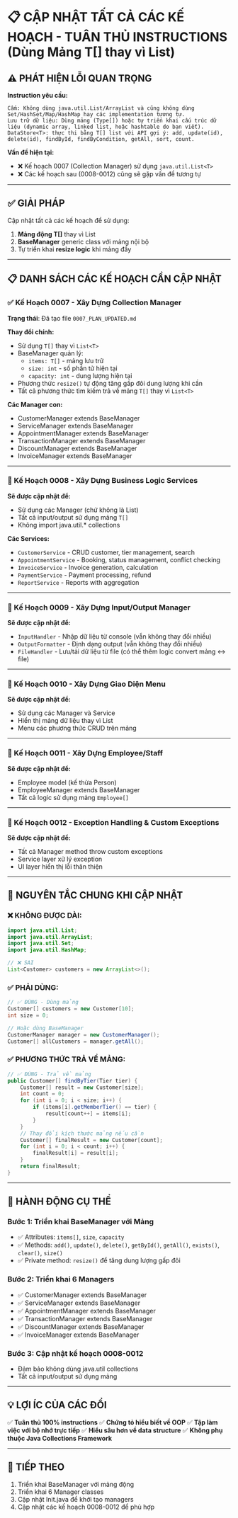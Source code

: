 # 📋 CẬP NHẬT TẤT CẢ CÁC KẾ HOẠCH - TUÂN THỦ INSTRUCTIONS (Dùng Mảng T[] thay vì List)

## ⚠️ PHÁT HIỆN LỖI QUAN TRỌNG

**Instruction yêu cầu:**

```
Cấm: Không dùng java.util.List/ArrayList và cũng không dùng Set/HashSet/Map/HashMap hay các implementation tương tự.
Lưu trữ dữ liệu: Dùng mảng (Type[]) hoặc tự triển khai cấu trúc dữ liệu (dynamic array, linked list, hoặc hashtable do bạn viết).
DataStore<T>: thực thi bằng T[] list với API gợi ý: add, update(id), delete(id), findById, findByCondition, getAll, sort, count.
```

**Vấn đề hiện tại:**

- ❌ Kế hoạch 0007 (Collection Manager) sử dụng `java.util.List<T>`
- ❌ Các kế hoạch sau (0008-0012) cũng sẽ gặp vấn đề tương tự

---

## ✅ GIẢI PHÁP

Cập nhật tất cả các kế hoạch để sử dụng:

1. **Mảng động T[]** thay vì List
2. **BaseManager<T>** generic class với mảng nội bộ
3. Tự triển khai **resize logic** khi mảng đầy

---

## 📋 DANH SÁCH CÁC KẾ HOẠCH CẦN CẬP NHẬT

### ✅ Kế Hoạch 0007 - Xây Dựng Collection Manager

**Trạng thái**: Đã tạo file `0007_PLAN_UPDATED.md`

**Thay đổi chính:**

- Sử dụng `T[]` thay vì `List<T>`
- BaseManager quản lý:
  - `items: T[]` - mảng lưu trữ
  - `size: int` - số phần tử hiện tại
  - `capacity: int` - dung lượng hiện tại
- Phương thức `resize()` tự động tăng gấp đôi dung lượng khi cần
- Tất cả phương thức tìm kiếm trả về mảng `T[]` thay vì `List<T>`

**Các Manager con:**

- CustomerManager extends BaseManager<Customer>
- ServiceManager extends BaseManager<Service>
- AppointmentManager extends BaseManager<Appointment>
- TransactionManager extends BaseManager<Transaction>
- DiscountManager extends BaseManager<Discount>
- InvoiceManager extends BaseManager<Invoice>

---

### 🔄 Kế Hoạch 0008 - Xây Dựng Business Logic Services

**Sẽ được cập nhật để:**

- Sử dụng các Manager (chứ không là List)
- Tất cả input/output sử dụng mảng `T[]`
- Không import java.util.\* collections

**Các Services:**

- `CustomerService` - CRUD customer, tier management, search
- `AppointmentService` - Booking, status management, conflict checking
- `InvoiceService` - Invoice generation, calculation
- `PaymentService` - Payment processing, refund
- `ReportService` - Reports with aggregation

---

### 🔄 Kế Hoạch 0009 - Xây Dựng Input/Output Manager

**Sẽ được cập nhật để:**

- `InputHandler` - Nhập dữ liệu từ console (vẫn không thay đổi nhiều)
- `OutputFormatter` - Định dạng output (vẫn không thay đổi nhiều)
- `FileHandler` - Lưu/tải dữ liệu từ file (có thể thêm logic convert mảng ↔ file)

---

### 🔄 Kế Hoạch 0010 - Xây Dựng Giao Diện Menu

**Sẽ được cập nhật để:**

- Sử dụng các Manager và Service
- Hiển thị mảng dữ liệu thay vì List
- Menu các phương thức CRUD trên mảng

---

### 🔄 Kế Hoạch 0011 - Xây Dựng Employee/Staff

**Sẽ được cập nhật để:**

- Employee model (kế thừa Person)
- EmployeeManager extends BaseManager<Employee>
- Tất cả logic sử dụng mảng `Employee[]`

---

### 🔄 Kế Hoạch 0012 - Exception Handling & Custom Exceptions

**Sẽ được cập nhật để:**

- Tất cả Manager method throw custom exceptions
- Service layer xử lý exception
- UI layer hiển thị lỗi thân thiện

---

## 🎯 NGUYÊN TẮC CHUNG KHI CẬP NHẬT

### ❌ KHÔNG ĐƯỢC DÀI:

```java
import java.util.List;
import java.util.ArrayList;
import java.util.Set;
import java.util.HashMap;

// ❌ SAI
List<Customer> customers = new ArrayList<>();
```

### ✅ PHẢI DÙNG:

```java
// ✅ ĐÚNG - Dùng mảng
Customer[] customers = new Customer[10];
int size = 0;

// Hoặc dùng BaseManager
CustomerManager manager = new CustomerManager();
Customer[] allCustomers = manager.getAll();
```

### ✅ PHƯƠNG THỨC TRẢ VỀ MẢNG:

```java
// ✅ ĐÚNG - Trả về mảng
public Customer[] findByTier(Tier tier) {
    Customer[] result = new Customer[size];
    int count = 0;
    for (int i = 0; i < size; i++) {
        if (items[i].getMemberTier() == tier) {
            result[count++] = items[i];
        }
    }
    // Thay đổi kích thước mảng nếu cần
    Customer[] finalResult = new Customer[count];
    for (int i = 0; i < count; i++) {
        finalResult[i] = result[i];
    }
    return finalResult;
}
```

---

## 📝 HÀNH ĐỘNG CỤ THỂ

### Bước 1: Triển khai BaseManager<T> với Mảng

- ✅ Attributes: `items[]`, `size`, `capacity`
- ✅ Methods: `add()`, `update()`, `delete()`, `getById()`, `getAll()`, `exists()`, `clear()`, `size()`
- ✅ Private method: `resize()` để tăng dung lượng gấp đôi

### Bước 2: Triển khai 6 Managers

- ✅ CustomerManager extends BaseManager<Customer>
- ✅ ServiceManager extends BaseManager<Service>
- ✅ AppointmentManager extends BaseManager<Appointment>
- ✅ TransactionManager extends BaseManager<Transaction>
- ✅ DiscountManager extends BaseManager<Discount>
- ✅ InvoiceManager extends BaseManager<Invoice>

### Bước 3: Cập nhật kế hoạch 0008-0012

- Đảm bảo không dùng java.util collections
- Tất cả input/output sử dụng mảng

---

## 💡 LỢI ÍC CỦA CÁC ĐỔI

✅ **Tuân thủ 100% instructions**
✅ **Chứng tỏ hiểu biết về OOP**
✅ **Tập làm việc với bộ nhớ trực tiếp**
✅ **Hiểu sâu hơn về data structure**
✅ **Không phụ thuộc Java Collections Framework**

---

## 🚀 TIẾP THEO

1. Triển khai BaseManager<T> với mảng động
2. Triển khai 6 Manager classes
3. Cập nhật Init.java để khởi tạo managers
4. Cập nhật các kế hoạch 0008-0012 để phù hợp
